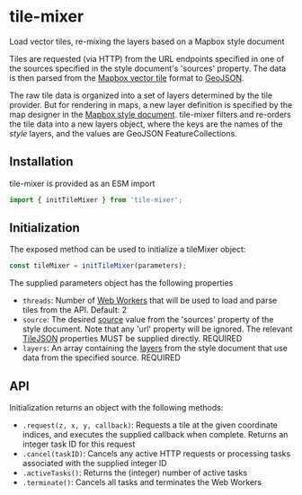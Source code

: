 # tile-mixer

Load vector tiles, re-mixing the layers based on a Mapbox style document

Tiles are requested (via HTTP) from the URL endpoints specified in one of the
sources specified in the style document's 'sources' property. The data is then 
parsed from the [Mapbox vector tile] format to [GeoJSON].

The raw tile data is organized into a set of layers determined by the tile
provider. But for rendering in maps, a new layer definition is specified by the
map designer in the [Mapbox style document]. tile-mixer filters and re-orders
the tile data into a new layers object, where the keys are the names of the
*style* layers, and the values are GeoJSON FeatureCollections.

[Mapbox vector tile]: https://github.com/mapbox/vector-tile-spec
[GeoJSON]: https://en.wikipedia.org/wiki/GeoJSON
[Mapbox style document]: https://docs.mapbox.com/mapbox-gl-js/style-spec/

## Installation
tile-mixer is provided as an ESM import
```javascript
import { initTileMixer } from 'tile-mixer';
```

## Initialization
The exposed method can be used to initialize a tileMixer object:
```javascript
const tileMixer = initTileMixer(parameters);
```

The supplied parameters object has the following properties
- `threads`: Number of [Web Workers] that will be used to load and parse
  tiles from the API. Default: 2
- `source`: The desired [source] value from the 'sources' property of the
  style document. Note that any 'url' property will be ignored. The relevant
  [TileJSON] properties MUST be supplied directly. REQUIRED
- `layers`: An array containing the [layers] from the style document that
  use data from the specified source. REQUIRED

[Web Workers]: https://developer.mozilla.org/en-US/docs/Web/API/Web_Workers_API
[source]: https://docs.mapbox.com/mapbox-gl-js/style-spec/#sources
[TileJSON]: https://github.com/mapbox/tilejson-spec
[layers]: https://docs.mapbox.com/mapbox-gl-js/style-spec/#layers

## API
Initialization returns an object with the following methods:
- `.request(z, x, y, callback)`: Requests a tile at the given coordinate
  indices, and executes the supplied callback when complete. Returns an integer 
  task ID for this request
- `.cancel(taskID)`: Cancels any active HTTP requests or processing tasks
  associated with the supplied integer ID
- `.activeTasks()`: Returns the (integer) number of active tasks
- `.terminate()`: Cancels all tasks and terminates the Web Workers
